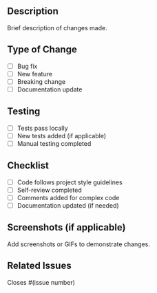 ## Description
Brief description of changes made.

## Type of Change
- [ ] Bug fix
- [ ] New feature
- [ ] Breaking change
- [ ] Documentation update

## Testing
- [ ] Tests pass locally
- [ ] New tests added (if applicable)
- [ ] Manual testing completed

## Checklist
- [ ] Code follows project style guidelines
- [ ] Self-review completed
- [ ] Comments added for complex code
- [ ] Documentation updated (if needed)

## Screenshots (if applicable)
Add screenshots or GIFs to demonstrate changes.

## Related Issues
Closes #(issue number)
